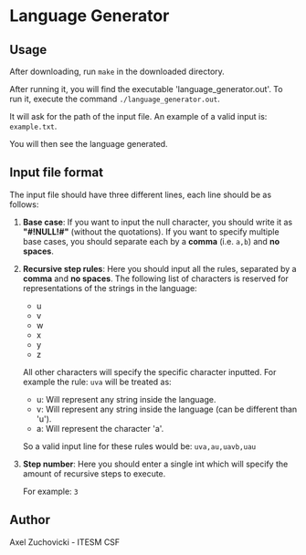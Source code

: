 # Language Generator

## Usage

After downloading, run `make` in the downloaded directory.



After running it, you will find the executable 'language_generator.out'. To run it, execute the command `./language_generator.out`.

It will ask for the path of the input file. An example of a valid input is: `example.txt`.

You will then see the language generated. 

## Input file format

The input file should have three different lines, each line should be as follows:

1. __Base case__: If you want to input the null character, you should 
write it as **"#!NULL!#"** (without the quotations). If you want to specify multiple base cases, you should separate each by a **comma** (i.e. `a,b`) and **no spaces**. 

2. __Recursive step rules__: Here you should input all the rules, separated by a **comma** and **no spaces**. The following list of characters is reserved for representations of the strings in the language: 

    * u
    * v
    * w
    * x
    * y
    * z

    All other characters will specify the specific character inputted. 
    For example the rule: `uva` will be treated as:
    * u: Will represent any string inside the language.
    * v: Will represent any string inside the language (can be different than 'u').
    * a: Will represent the character 'a'.

    So a valid input line for these rules would be: `uva,au,uavb,uau`

3. __Step number__: Here you should enter a single int which will specify the amount of recursive steps to execute. 
    
    For example: `3`
    

 ## Author
 
 Axel Zuchovicki - ITESM CSF